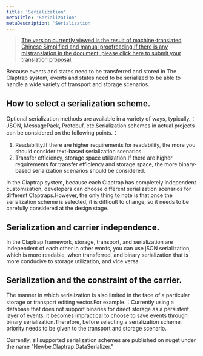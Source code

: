 ```yaml
---
title: 'Serialization'
metaTitle: 'Serialization'
metaDescription: 'Serialization'
---
```


> [The version currently viewed is the result of machine-translated Chinese Simplified and manual proofreading.If there is any mistranslation in the document, please click here to submit your translation proposal.](https://crwd.in/newbeclaptrap)

Because events and states need to be transferred and stored in The Claptrap system, events and states need to be serialized to be able to handle a wide variety of transport and storage scenarios.

## How to select a serialization scheme.

Optional serialization methods are available in a variety of ways, typically.：JSON, MessagePack, Protobuf, etc.Serialization schemes in actual projects can be considered on the following points.：

1. Readability.If there are higher requirements for readability, the more you should consider text-based serialization scenarios.
2. Transfer efficiency, storage space utilization.If there are higher requirements for transfer efficiency and storage space, the more binary-based serialization scenarios should be considered.

In the Claptrap system, because each Claptrap has completely independent customization, developers can choose different serialization scenarios for different Claptraps.However, the only thing to note is that once the serialization scheme is selected, it is difficult to change, so it needs to be carefully considered at the design stage.

## Serialization and carrier independence.

In the Claptrap framework, storage, transport, and serialization are independent of each other.In other words, you can use jSON serialization, which is more readable, when transferred, and binary serialization that is more conducive to storage utilization, and vice versa.

## Serialization and the constraint of the carrier.

The manner in which serialization is also limited in the face of a particular storage or transport editing vector.For example.：Currently using a database that does not support binaries for direct storage as a persistent layer of events, it becomes impractical to choose to save events through binary serialization.Therefore, before selecting a serialization scheme, priority needs to be given to the transport and storage scenario.

Currently, all supported serialization schemes are published on nuget under the name "Newbe.Claptrap.DataSerializer."
